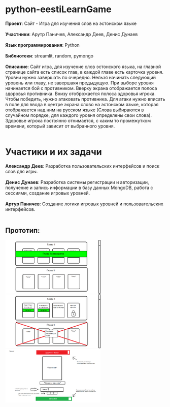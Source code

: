 # python-eestiLearnGame
**Проект**: Сайт - Игра для изучения слов на эстонском языке<br><br>
**Участники**: Арутр Паничев, Александр Деев, Денис Дунаев<br><br>
**Язык программирования**: Python<br><br>
**Библиотеки**: streamlit, random, pymongo<br><br>
**Описание**: Сайт игра, для изучение слов эстонского языка, на главной странице сайта есть список глав, в каждой главе есть карточка уровня. Уровни нужно завершать по очередно. Нельзя начинать следующий уровень или главу, не завершаяя предыдущую. При выборе уровня начинается бой с противником. Вверху экрана отображается полоса здоровья противника. Внизу отоброжается полоса здоровья игрока. Чтобы победить, нужно атаковать противника. Для атаки нужно вписать в поле для ввода в центре экрана слово на эстонском языке, которая отображается над ним на русском языке (Слова выбираются в случайном порядке, для каждого уровня определены свои слова). Здоровье игрока постоянно отнимается, с каким то промежутком времени, который зависит от выбранного уровня.<br><br>

# Участики и их задачи

**Александр Деев**: Разработка пользовательских интерфейсов и поиск слов для игры.<br><br>
**Денис Дунаев**: Разработка системы регистрации и авторизации, получение и запись информации в базу данных MongoDB, работа с сессиями, создание игровых уровней.<br><br>
**Артур Паничев**: Создание логики игровых уровней и пользовательских интерфейсов.<br><br>

## Прототип:
<img src="./public/img/prototype.png" width="300px"> <img src="./public/img/prototype2.png" width="300px"> <img src="./public/img/prototype3.png" width="300px">
